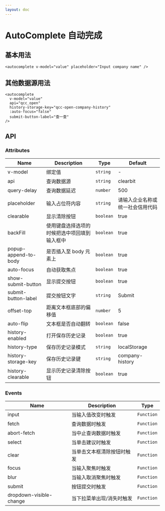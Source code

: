 ```yaml
---
layout: doc
---
```


# AutoComplete 自动完成

<script setup lang="ts">
import { getCurrentInstance, ref, onMounted } from 'vue';
import '@company-ui/style';

const app = getCurrentInstance();

const apiType = ref('clearbit');

const value1 = ref('');
const value2 = ref('');
onMounted(() => {
})
</script>

## 基本用法

<autocomplete
v-model="value1"
placeholder="Input company name"
/>

```vue
<autocomplete v-model="value" placeholder="Input company name" />
```

## 其他数据源用法

<autocomplete
v-model="value2"
api="qcc_open"
history-storage-key="qcc-open-company-history"
:auto-focus="false"
submit-button-label="查一查"
/>

```vue
<autocomplete
  v-model="value"
  api="qcc_open"
  history-storage-key="qcc-open-company-history"
  :auto-focus="false"
  submit-button-label="查一查"
/>
```

## API

### Attributes

| Name | Description | Type | Default |
| --- | --- | --- | --- |
| v-model | 绑定值 | `string` | - |
| api | 查询数据源 | `string` | clearbit |
| query-delay | 查询数据延迟 | `number` | 500 |
| placeholder | 输入占位符内容 | `string` | 请输入企业名称或统一社会信用代码 |
| clearable | 显示清除按钮 | `boolean` | true |
| backFill | 使用键盘选择选项的时候把选中项回填到输入框中 | `boolean` | true |
| popup-append-to-body | 是否插入至 body 元素上 | `boolean` | true |
| auto-focus | 自动获取焦点 | `boolean` | true |
| show-submit-button | 显示提交按钮 | `boolean` | true |
| submit-button-label | 提交按钮文字 | `string` | Submit |
| offset-top | 距离文本框底部的偏移值 | `number` | 5 |
| auto-flip | 文本框是否自动翻转 | `boolean` | false |
| history-enabled | 打开保存历史记录 | `boolean` | true |
| history-type | 保存历史记录模式 | `string` | localStorage |
| history-storage-key | 保存历史记录键 | `string` | company-history |
| history-clearable | 显示历史记录清除按钮 | `boolean` | true |

### Events

| Name                    | Description                | Type       |
| ----------------------- | -------------------------- | ---------- |
| input                   | 当输入值改变时触发         | `Function` |
| fetch                   | 查询数据时触发             | `Function` |
| abort-fetch             | 当中止查询数据时触发       | `Function` |
| select                  | 当单击建议时触发           | `Function` |
| clear                   | 当单击文本框清除按钮时触发 | `Function` |
| focus                   | 当输入聚焦时触发           | `Function` |
| blur                    | 当输入取消聚焦时触发       | `Function` |
| submit                  | 按钮提交时触发             | `Function` |
| dropdown-visible-change | 当下拉菜单出现/消失时触发  | `Function` |
